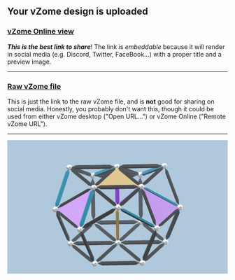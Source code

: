 ## Your vZome design is uploaded

### [vZome Online view][embed]

***This is the best link to share***!  The link is *embeddable* because it will render in social media (e.g. Discord, Twitter, FaceBook...) with a proper title and a preview image.

---

### [Raw vZome file][raw]

This is just the link to the raw vZome file, and is **not** good for
sharing on social media.
Honestly, you probably don't want this, though it could be used from either
vZome desktop ("Open URL...") or vZome Online ("Remote vZome URL").

---

![Image](<Black-study-hex-2.png>)


[embed]: <https://vzome.com/app/embed.py?url=https://raw.githubusercontent.com/John-Kostick/vzome-sharing/main/2021/11/16/14-26-32-Black-study-hex-2/Black-study-hex-2.vZome>
[raw]: <https://raw.githubusercontent.com/John-Kostick/vzome-sharing/main/2021/11/16/14-26-32-Black-study-hex-2/Black-study-hex-2.vZome>
